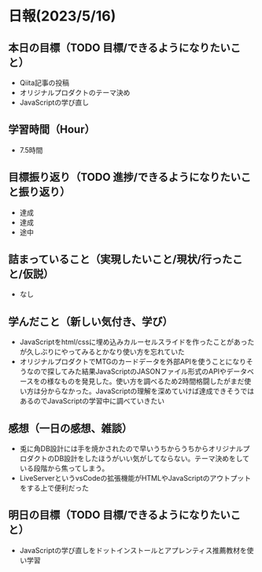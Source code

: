 # 日報(2023/5/16)

## 本日の目標（TODO 目標/できるようになりたいこと）

- Qiita記事の投稿
- オリジナルプロダクトのテーマ決め
- JavaScriptの学び直し

## 学習時間（Hour）
- 7.5時間

## 目標振り返り（TODO 進捗/できるようになりたいこと振り返り）
- 達成
- 達成
- 途中

## 詰まっていること（実現したいこと/現状/行ったこと/仮説）

- なし


## 学んだこと（新しい気付き、学び）

- JavaScriptをhtml/cssに埋め込みカルーセルスライドを作ったことがあったが久しぶりにやってみるとかなり使い方を忘れていた
- オリジナルプロダクトでMTGのカードデータを外部APIを使うことになりそうなので探してみた結果JavaScriptのJASONファイル形式のAPIやデータベースをの様なものを発見した。使い方を調べるため2時間格闘したがまだ使い方は分からなかった。JavaScriptの理解を深めていけば達成できそうではあるのでJavaScriptの学習中に調べていきたい

## 感想（一日の感想、雑談）

- 兎に角DB設計には手を焼かされたので早いうちからうちからオリジナルプロダクトのDB設計をしたほうがいい気がしてならない。テーマ決めをしている段階から焦ってしまう。
- LiveServerというvsCodeの拡張機能がHTMLやJavaScriptのアウトプットをする上で便利だった
## 明日の目標（TODO 目標/できるようになりたいこと）

- JavaScriptの学び直しをドットインストールとアプレンティス推薦教材を使い学習